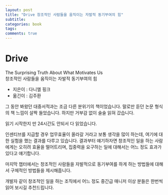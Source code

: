 ```yaml
---
layout: post
title: "Drive 창조적인 사람들을 움직이는 자발적 동기부여의 힘"
subtitle:  
categories: book
tags:  
comments: true
---
```


# Drive

The Surprising Truth About What Motivates Us  
창조적인 사람들을 움직이는 자발적 동기부여의 힘

- 지은이 : 다니엘 핑크
- 옮긴이 : 김주환

그 동안 봐왔던 대중서적과는 조금 다른 분위기의 책이었습니다.
말로만 듣던 논문 형식의 책 느낌이 살짝 들었습니다.
하지만 거부감 없이 술술 읽혀 갔습니다.

읽기 시작한지 만 24시간도 안되서 다 읽었습니다.

인센티브를 지급할 경우 업무효율이 올라갈 거라고 보통 생각을 많이 하는데, 여기에 대한 실험을 했는 결과를 다루고 있습니다.
결과부터 얘기하자면 창조적인 일을 하는 사람에게는 오히려 효율을 떨어트리며, 집중력을 요구하는 일에 대해서는 어느 정도 효과가 있다고 얘기합니다.

마지막 챕터에서는 창조적인 사람들을 자발적으로 동기부여를 하게 하는 방법들에 대해서 구체적인 방법들을 제시해줍니다.

개발자 같이 창조적인 일을 하는 조직에서 어느 정도 중간급 매니저 이상 분들은 한번씩 읽어 보시길 추천드립니다.
